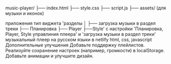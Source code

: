 music-player/
├── index.html
├── style.css
├── script.js
├── assets/ (для музыки и иконок)

приложения тип виджета 
'разделы
│
├── загрузка музыки в раздел треки
├── Планировка
├── Player
├──Style'
с настройки 'Планировка, Player, Style управлиния плеера' и 'загрузка музыки в раздел треки' музыкальный плеер  на русском языки в netlify html, css, javascript
Дополнительные улучшения
Добавьте поддержку плейлистов.
Реализуйте сохранение настроек (например, громкости) в localStorage.
Добавьте анимации и улучшите дизайн.